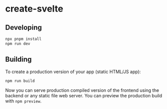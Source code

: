 # create-svelte

## Developing

```bash
npx pnpm install
npm run dev
```

## Building

To create a production version of your app (static HTML/JS app):

```bash
npm run build
```

Now you can serve production compiled version of the frontend using the backend
or any static file web server. You can preview the production build with
`npm preview`.
